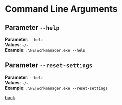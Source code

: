 # Command Line Arguments

## Parameter `--help`

**Parameter**: `--help`<br />
**Values**: `-/-`<br />
**Example**: `.\NETworkmanager.exe --help`

## Parameter `--reset-settings`

**Parameter**: `--help`<br />
**Values**: `-/-`<br />
**Example**: `.\NETworkmanager.exe --reset-settings`

[back](../README.md)
